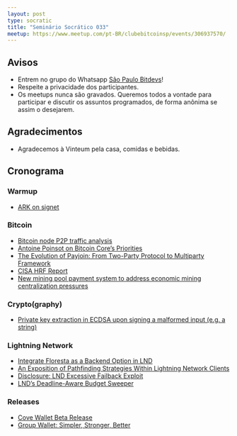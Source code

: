 ```yaml
---
layout: post
type: socratic
title: "Seminário Socrático 033"
meetup: https://www.meetup.com/pt-BR/clubebitcoinsp/events/306937570/
---
```


## Avisos

- Entrem no grupo do Whatsapp [São Paulo Bitdevs](https://chat.whatsapp.com/HiaPqjmUqER5djFPR1Yl3T)!
- Respeite a privacidade dos participantes.
- Os meetups nunca são gravados. Queremos todos a vontade para participar e discutir os assuntos programados, de forma anônima se assim o desejarem.

## Agradecimentos

- Agradecemos à Vinteum pela casa, comidas e bebidas.

## Cronograma

### Warmup

* [ARK on signet](https://x.com/2ndbtc/status/1902400806659514562)

### Bitcoin

* [Bitcoin node P2P traffic analysis](https://delvingbitcoin.org/t/bitcoin-node-p2p-traffic-analysis/1490)
* [Antoine Poinsot on Bitcoin Core’s Priorities](https://delvingbitcoin.org/t/antoine-poinsot-on-bitcoin-cores-priorities/1470)
* [The Evolution of Payjoin: From Two-Party Protocol to Multiparty Framework](https://payjoindevkit.org/2025/03/18/the-evolution-of-payjoin/)
* [CISA HRF Report](https://hrf.org/latest/cisa-research-paper/)
* [New mining pool payment system to address economic mining centralization pressures](https://blog.dmnd.work/understanding-slice-pplns-jd/)

### Crypto(graphy)

* [Private key extraction in ECDSA upon signing a malformed input (e.g. a string)](https://github.com/indutny/elliptic/security/advisories/GHSA-vjh7-7g9h-fjfh)

### Lightning Network

* [Integrate Floresta as a Backend Option in LND](https://github.com/lightningnetwork/lnd/issues/9608)
* [An Exposition of Pathfinding Strategies Within Lightning Network Clients](https://delvingbitcoin.org/t/an-exposition-of-pathfinding-strategies-within-lightning-network-clients/1500)
* [Disclosure: LND Excessive Failback Exploit](https://delvingbitcoin.org/t/disclosure-lnd-excessive-failback-exploit/1493)
* [LND’s Deadline-Aware Budget Sweeper](https://delvingbitcoin.org/t/lnds-deadline-aware-budget-sweeper/1512)

### Releases

* [Cove Wallet Beta Release](https://covebitcoinwallet.com/)
* [Group Wallet: Simpler, Stronger, Better](https://nunchuk.io/blog/group-wallet)
